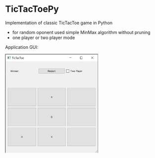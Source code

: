 # TicTacToePy

Implementation of classic TicTacToe game in Python
- for random oponent used simple MinMax algorithm without pruning
- one player or two player mode

Application GUI:

<img src="tictactoe.jpg" alt="tictactoe GUI" width="300"/>


